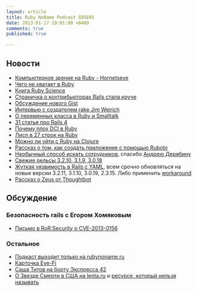 ```yaml
---
layout: article
title: Ruby NoName Podcast S05E01
date: 2013-01-17 19:01:00 +0400
comments: true
published: true

---
```


## Новости
* [Компьютерное зрение на Ruby - Hornetseye](http://www.wedesoft.de/ruby-computer-vision-thesis.html)
* [Чего не хватает в Ruby](http://tonyarcieri.com/2012-the-year-rubyists-learned-to-stop-worrying-and-love-the-threads)
* [Книга Ruby Science](http://habrahabr.ru/post/162547/)
* [Страничка о контрибьюторах Rails стала круче](http://weblog.rubyonrails.org/2012/12/28/what-is-new-in-rails-contributors/)
* [Обсуждение нового Gist](http://www.ryandaigle.com/a/the-new-github-gists)
* [Интервью с создателем rake Jim Weirich](http://rubysource.com/an-interview-with-jim-weirich/)
* [О переменных класса в Ruby и Smalltalk](http://patshaughnessy.net/2012/12/17/ruby-smalltalk-and-class-variables)
* [31 статья про Rails 4](http://blog.remarkablelabs.com/2012/11/rails-4-countdown-to-2013)
* [Почему плох DCI в Ruby](http://tonyarcieri.com/dci-in-ruby-is-completely-broken)
* [Лисп в 27 строк на Ruby](http://fogus.github.com/ulithp/)
* [Можно ли уйти с Ruby на Clojure](http://briancarper.net/blog/536/clojure-from-a-ruby-perspective)
* [Рассказ о том, как создать приложение с помощью Ruboto](http://habrahabr.ru/post/165071/)
* [Необычный способ искать сотрудников](http://battle.platform45.com/), спасибо [Андрею Дерябину](https://twitter.com/aderyabin)
* [Свежие рельсы 3.2.10, 3.1.9, 3.0.18](http://weblog.rubyonrails.org/2013/1/2/Rails-3-2-10--3-1-9--and-3-0-18-have-been-released/)
* [Жуткая уязвимость в Rails с YAML](http://blog.codeclimate.com/blog/2013/01/10/rails-remote-code-execution-vulnerability-explained/),
  всем срочно обновляться на новые версии 3.2.11, 3.1.10, 3.0.19, 2.3.15. Либо применить
  [workaround](https://groups.google.com/forum/?fromgroups=#!topic/rubyonrails-security/60bkgvnSGTQ)
* [Рассказ о Zeus от Thoughtbot](http://robots.thoughtbot.com/post/40193452558/improving-rails-boot-time-with-zeus)

## Обсуждение

### Безопасность rails с Егором Хомяковым

* [Письмо в RoR:Security о CVE-2013-0156](https://groups.google.com/forum/?fromgroups=#!topic/rubyonrails-security/61bkgvnSGTQ)

### Остальное
* [Подкаст выходит только на rubynoname.ru](http://rubynoname.ru)
* [Карточка Eye-Fi](http://www.eye.fi/)
* [Саша Титов на борту Экспресса 42](http://express42.com/blog/2013-01-10-alexander-titov.html)
* [О Звезде Смерти в США на lenta.ru](http://lenta.ru/news/2013/01/12/nostar/) и [ресурсе, который нельзя называть](http://habrahabr.ru/post/165531/)
